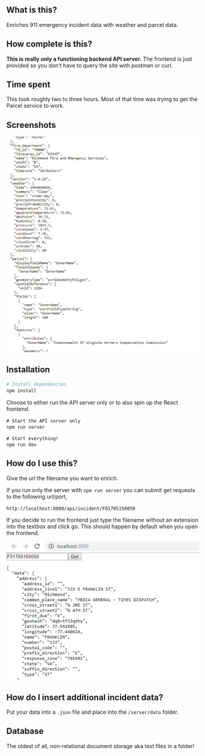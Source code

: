 ## What is this?
Enriches 911 emergency incident data with weather and parcel data.

## How complete is this?
**This is really only a functioning backend API server.** The frontend is just provided so you don't have to query the site with postman or curl.

## Time spent
This took roughly two to three hours. Most of that time was trying to get the Parcel service to work.

## Screenshots
![Enriched Data](https://raw.githubusercontent.com/loganripplinger/enrich-911-data-rest-service/master/enriched-data.JPG)

## Installation

```bash
# Install dependencies
npm install
```

Choose to either run the API server only or to also spin up the React frontend.
```
# Start the API server only
npm run server
```

```
# Start everything!
npm run dev
```

## How do I use this?
Give the url the filename you want to enrich.

If you run only the server with `npm run server` you can submit get requests to the following url/port,
```
http://localhost:8080/api/incident/F01705150050
```

If you decide to run the frontend just type the filename without an extension into the textbox and click go. This should happen by default when you open the frontend.

![Query bar](https://raw.githubusercontent.com/loganripplinger/enrich-911-data-rest-service/master/query-bar.JPG)

## How do I insert additional incident data?
Put your data into a `.json` file and place into the `/server/data` folder.

## Database
The oldest of all, non-relational document storage aka text files in a folder!
